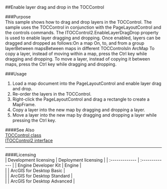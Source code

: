##Enable layer drag and drop in the TOCControl

###Purpose  
This sample shows how to drag and drop layers in the TOCControl. The sample uses the TOCControl in conjunction with the PageLayoutControl and the controls commands. The ITOCControl2.EnableLayerDragDrop property is used to enable layer dragging and dropping. Once enabled, layers can be dragged and dropped as follows:On a map On, to, and from a group layerBetween mapsBetween maps in different TOCControlsIn ArcMap To copy a layer, instead of moving within a map, press the Ctrl key while dragging and dropping. To move a layer, instead of copying it between maps, press the Ctrl key while dragging and dropping.   


###Usage
1. Load a map document into the PageLayoutControl and enable layer drag and drop.   
1. Re-order the layers in the TOCControl.   
1. Right-click the PageLayoutControl and drag a rectangle to create a MapFrame.   
1. Copy a layer into the new map by dragging and dropping a layer.   
1. Move a layer into the new map by dragging and dropping a layer while pressing the Ctrl key.   







####See Also  
[TOCControl class](http://desktopdev.arcgis.com/search/?q=TOCControl%20class&p=0&language=en&product=arcobjects-sdk-dotnet&version=&n=15&collection=help)  
[ITOCControl2 interface](http://desktopdev.arcgis.com/search/?q=ITOCControl2%20interface&p=0&language=en&product=arcobjects-sdk-dotnet&version=&n=15&collection=help)  


---------------------------------

####Licensing  
| Development licensing | Deployment licensing | 
| :------------- | :------------- | 
| Engine Developer Kit | Engine |  
|  | ArcGIS for Desktop Basic |  
|  | ArcGIS for Desktop Standard |  
|  | ArcGIS for Desktop Advanced |  


